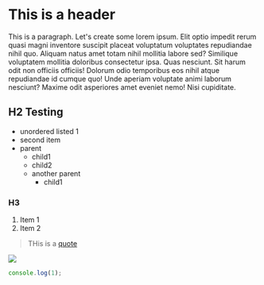 # This is a header
This is a paragraph. Let's create some lorem ipsum.
Elit optio impedit rerum quasi magni inventore suscipit placeat voluptatum voluptates repudiandae nihil quo. Aliquam natus amet totam nihil mollitia labore sed? Similique voluptatem mollitia doloribus consectetur ipsa. Quas nesciunt.
Sit harum odit non officiis officiis! Dolorum odio temporibus eos nihil atque repudiandae id cumque quo! Unde aperiam voluptate animi laborum nesciunt? Maxime odit asperiores amet eveniet nemo! Nisi cupiditate.

## H2 Testing

 - unordered listed 1
 - second item
 - parent
   - child1
   - child2
   - another parent
     - child1

### H3

 1. Item 1
 1. Item 2

> THis is a [quote](#)

![](https://github.global.ssl.fastly.net/images/modules/contact/heartocat.png)


```js
console.log(1);
```
